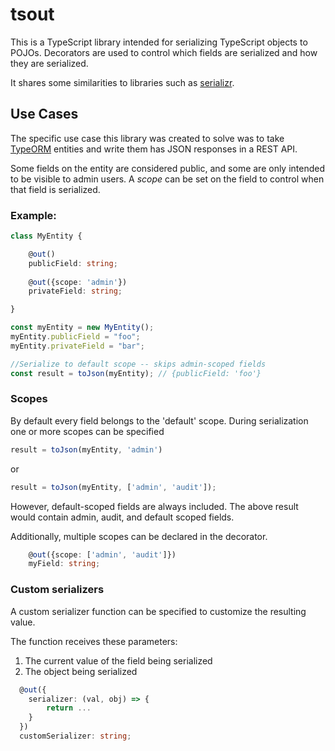 # tsout

This is a TypeScript library intended for serializing TypeScript objects to POJOs.
Decorators are used to control which fields are serialized and how they are serialized.

It shares some similarities to libraries such as [serializr](https://github.com/mobxjs/serializr).

## Use Cases
The specific use case this library was created to solve was to take [TypeORM](https://github.com/typeorm/typeorm) entities
and write them has JSON responses in a REST API.

Some fields on the entity are considered public, and some are only intended to be visible to admin users.
A *scope* can be set on the field to control when that field is serialized.

### Example:

```ts
class MyEntity {

    @out()
    publicField: string;
    
    @out({scope: 'admin'})
    privateField: string;

}

const myEntity = new MyEntity();
myEntity.publicField = "foo";
myEntity.privateField = "bar";

//Serialize to default scope -- skips admin-scoped fields
const result = toJson(myEntity); // {publicField: 'foo'}

```

### Scopes

By default every field belongs to the 'default' scope.
During serialization one or more scopes can be specified

```ts
result = toJson(myEntity, 'admin')
```
or
```ts
result = toJson(myEntity, ['admin', 'audit']);
```

However, default-scoped fields are always included.
The above result would contain admin, audit, and default scoped fields.

Additionally, multiple scopes can be declared in the decorator.

```ts
    @out({scope: ['admin', 'audit']})
    myField: string;
```

### Custom serializers
A custom serializer function can be specified to customize the resulting value.

The function receives these parameters:
1. The current value of the field being serialized
2. The object being serialized

```ts
  @out({
    serializer: (val, obj) => {
        return ...
    }
  })
  customSerializer: string;
```
